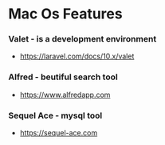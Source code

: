# Mac Os Features

### Valet - is a development environment
* https://laravel.com/docs/10.x/valet

### Alfred - beutiful search tool
* https://www.alfredapp.com

### Sequel Ace - mysql tool
* https://sequel-ace.com
